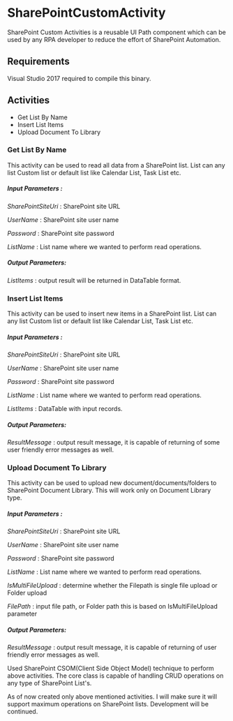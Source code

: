 # SharePointCustomActivity

SharePoint Custom Activities is a reusable UI Path component which can be used by any RPA developer to reduce the effort of SharePoint Automation.

## Requirements
Visual Studio 2017 required to compile this binary.

## Activities

- Get List By Name
- Insert List Items
- Upload Document To Library

### Get List By Name

This activity can be used to read all data from a SharePoint list. List can any list Custom list or default list like Calendar List, Task List etc.

##### Input Parameters :

   *SharePointSiteUri*   :  <string type>SharePoint site URL 

   *UserName* : <string type> SharePoint site user name

   *Password* : <string type> SharePoint site password

   *ListName* : <string type> List name where we wanted to perform read operations.

##### Output Parameters:

   *ListItems* : <DataTable type> output result will be returned in DataTable format.



### Insert List Items

This activity can be used to insert new items in a SharePoint list. List can any list Custom list or default list like Calendar List, Task List etc.

##### Input Parameters :

   *SharePointSiteUri* :  <string type>SharePoint site URL 

   *UserName* : <string type> SharePoint site user name

   *Password* : <string type> SharePoint site password

   *ListName* : <string type> List name where we wanted to perform read operations.

   *ListItems* : <DataTable type> DataTable with input records.

##### Output Parameters:

   *ResultMessage* : <string type> output result message, it is capable of returning of some user friendly error messages as well.



### Upload Document To Library

This activity can be used to upload new document/documents/folders to SharePoint Document Library. This will work only on Document Library type.

##### Input Parameters :

   *SharePointSiteUri* :  <string type>SharePoint site URL 

   *UserName* : <string type> SharePoint site user name

   *Password* : <string type> SharePoint site password

   *ListName* : <string type> List name where we wanted to perform read operations.

   *IsMultiFileUpload* : <boolean type> determine whether the Filepath is single file upload or Folder upload

   *FilePath* : <string type> input file path, or Folder path this is based on IsMultiFileUpload  parameter

##### Output Parameters:

   *ResultMessage* : <string type> output result message, it is capable of returning of user friendly error messages as well.



Used SharePoint CSOM(Client Side Object Model) technique to perform above activities. The core class is capable of handling CRUD operations on any type of SharePoint List's. 



As of now created only above mentioned activities. I will make sure it will support maximum operations on SharePoint lists. Development will be continued.  
